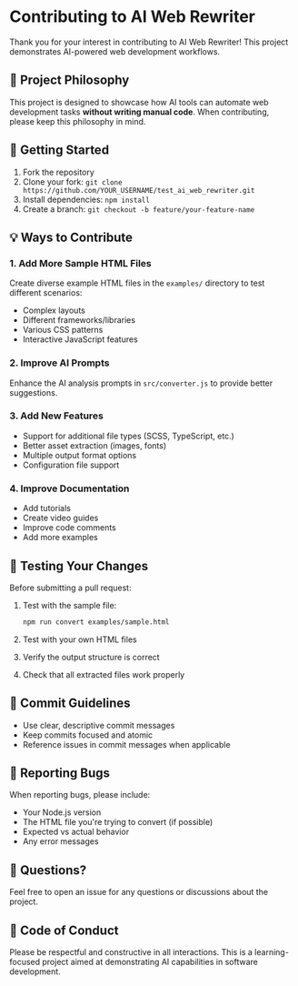 # Contributing to AI Web Rewriter

Thank you for your interest in contributing to AI Web Rewriter! This project demonstrates AI-powered web development workflows.

## 🎯 Project Philosophy

This project is designed to showcase how AI tools can automate web development tasks **without writing manual code**. When contributing, please keep this philosophy in mind.

## 🚀 Getting Started

1. Fork the repository
2. Clone your fork: `git clone https://github.com/YOUR_USERNAME/test_ai_web_rewriter.git`
3. Install dependencies: `npm install`
4. Create a branch: `git checkout -b feature/your-feature-name`

## 💡 Ways to Contribute

### 1. Add More Sample HTML Files
Create diverse example HTML files in the `examples/` directory to test different scenarios:
- Complex layouts
- Different frameworks/libraries
- Various CSS patterns
- Interactive JavaScript features

### 2. Improve AI Prompts
Enhance the AI analysis prompts in `src/converter.js` to provide better suggestions.

### 3. Add New Features
- Support for additional file types (SCSS, TypeScript, etc.)
- Better asset extraction (images, fonts)
- Multiple output format options
- Configuration file support

### 4. Improve Documentation
- Add tutorials
- Create video guides
- Improve code comments
- Add more examples

## 🧪 Testing Your Changes

Before submitting a pull request:

1. Test with the sample file:
   ```bash
   npm run convert examples/sample.html
   ```

2. Test with your own HTML files

3. Verify the output structure is correct

4. Check that all extracted files work properly

## 📝 Commit Guidelines

- Use clear, descriptive commit messages
- Keep commits focused and atomic
- Reference issues in commit messages when applicable

## 🐛 Reporting Bugs

When reporting bugs, please include:
- Your Node.js version
- The HTML file you're trying to convert (if possible)
- Expected vs actual behavior
- Any error messages

## 💬 Questions?

Feel free to open an issue for any questions or discussions about the project.

## 📜 Code of Conduct

Please be respectful and constructive in all interactions. This is a learning-focused project aimed at demonstrating AI capabilities in software development.
